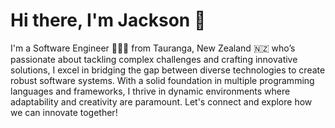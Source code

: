 # Hi there, I'm Jackson 👋

I'm a Software Engineer 🧑🏼‍💻 from Tauranga, New Zealand 🇳🇿 who’s passionate about tackling complex challenges and crafting innovative solutions, I excel in bridging the gap between diverse technologies to create robust software systems. With a solid foundation in multiple programming languages and frameworks, I thrive in dynamic environments where adaptability and creativity are paramount. Let's connect and explore how we can innovate together!
